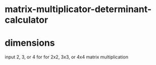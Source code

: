 # matrix-multiplicator-determinant-calculator

# dimensions
input 2, 3, or 4 for for 2x2, 3x3, or 4x4 matrix multiplication
